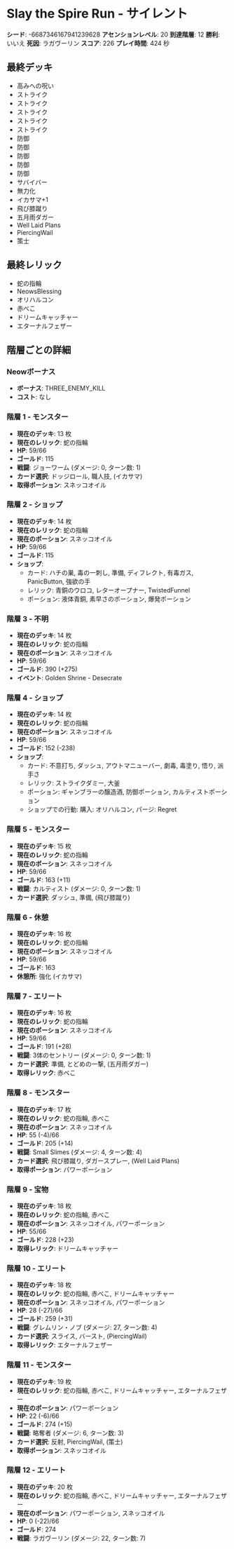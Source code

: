# Slay the Spire Run - サイレント

**シード**: -6687346167941239628
**アセンションレベル**: 20
**到達階層**: 12
**勝利**: いいえ
**死因**: ラガヴーリン
**スコア**: 226
**プレイ時間**: 424 秒

## 最終デッキ
- 高みへの呪い
- ストライク
- ストライク
- ストライク
- ストライク
- ストライク
- 防御
- 防御
- 防御
- 防御
- 防御
- サバイバー
- 無力化
- イカサマ+1
- 飛び膝蹴り
- 五月雨ダガー
- Well Laid Plans
- PiercingWail
- 策士

## 最終レリック
- 蛇の指輪
- NeowsBlessing
- オリハルコン
- 赤べこ
- ドリームキャッチャー
- エターナルフェザー

## 階層ごとの詳細

### Neowボーナス
- **ボーナス**: THREE_ENEMY_KILL
- **コスト**: なし

### 階層 1 - モンスター
- **現在のデッキ**: 13 枚
- **現在のレリック**: 蛇の指輪
- **HP**: 59/66
- **ゴールド**: 115
- **戦闘**: ジョーワーム (ダメージ: 0, ターン数: 1)
- **カード選択**: ドッジロール, 職人技, (イカサマ)
- **取得ポーション**: スネッコオイル

### 階層 2 - ショップ
- **現在のデッキ**: 14 枚
- **現在のレリック**: 蛇の指輪
- **現在のポーション**: スネッコオイル
- **HP**: 59/66
- **ゴールド**: 115
- **ショップ**:
  - カード: ハチの巣, 毒の一刺し, 準備, ディフレクト, 有毒ガス, PanicButton, 強欲の手
  - レリック: 青銅のウロコ, レターオープナー, TwistedFunnel
  - ポーション: 液体青銅, 素早さのポーション, 爆発ポーション

### 階層 3 - 不明
- **現在のデッキ**: 14 枚
- **現在のレリック**: 蛇の指輪
- **現在のポーション**: スネッコオイル
- **HP**: 59/66
- **ゴールド**: 390 (+275)
- **イベント**: Golden Shrine - Desecrate

### 階層 4 - ショップ
- **現在のデッキ**: 14 枚
- **現在のレリック**: 蛇の指輪
- **現在のポーション**: スネッコオイル
- **HP**: 59/66
- **ゴールド**: 152 (-238)
- **ショップ**:
  - カード: 不意打ち, ダッシュ, アウトマニューバー, 劇毒, 毒塗り, 悟り, 派手さ
  - レリック: ストライクダミー, 大釜
  - ポーション: ギャンブラーの醸造酒, 防御ポーション, カルティストポーション
  - ショップでの行動: 購入: オリハルコン, パージ: Regret

### 階層 5 - モンスター
- **現在のデッキ**: 15 枚
- **現在のレリック**: 蛇の指輪
- **現在のポーション**: スネッコオイル
- **HP**: 59/66
- **ゴールド**: 163 (+11)
- **戦闘**: カルティスト (ダメージ: 0, ターン数: 1)
- **カード選択**: ダッシュ, 準備, (飛び膝蹴り)

### 階層 6 - 休憩
- **現在のデッキ**: 16 枚
- **現在のレリック**: 蛇の指輪
- **現在のポーション**: スネッコオイル
- **HP**: 59/66
- **ゴールド**: 163
- **休憩所**: 強化 (イカサマ)

### 階層 7 - エリート
- **現在のデッキ**: 16 枚
- **現在のレリック**: 蛇の指輪
- **現在のポーション**: スネッコオイル
- **HP**: 59/66
- **ゴールド**: 191 (+28)
- **戦闘**: 3体のセントリー (ダメージ: 0, ターン数: 1)
- **カード選択**: 準備, とどめの一撃, (五月雨ダガー)
- **取得レリック**: 赤べこ

### 階層 8 - モンスター
- **現在のデッキ**: 17 枚
- **現在のレリック**: 蛇の指輪, 赤べこ
- **現在のポーション**: スネッコオイル
- **HP**: 55 (-4)/66
- **ゴールド**: 205 (+14)
- **戦闘**: Small Slimes (ダメージ: 4, ターン数: 4)
- **カード選択**: 飛び膝蹴り, ダガースプレー, (Well Laid Plans)
- **取得ポーション**: パワーポーション

### 階層 9 - 宝物
- **現在のデッキ**: 18 枚
- **現在のレリック**: 蛇の指輪, 赤べこ
- **現在のポーション**: スネッコオイル, パワーポーション
- **HP**: 55/66
- **ゴールド**: 228 (+23)
- **取得レリック**: ドリームキャッチャー

### 階層 10 - エリート
- **現在のデッキ**: 18 枚
- **現在のレリック**: 蛇の指輪, 赤べこ, ドリームキャッチャー
- **現在のポーション**: スネッコオイル, パワーポーション
- **HP**: 28 (-27)/66
- **ゴールド**: 259 (+31)
- **戦闘**: グレムリン・ノブ (ダメージ: 27, ターン数: 4)
- **カード選択**: スライス, バースト, (PiercingWail)
- **取得レリック**: エターナルフェザー

### 階層 11 - モンスター
- **現在のデッキ**: 19 枚
- **現在のレリック**: 蛇の指輪, 赤べこ, ドリームキャッチャー, エターナルフェザー
- **現在のポーション**: パワーポーション
- **HP**: 22 (-6)/66
- **ゴールド**: 274 (+15)
- **戦闘**: 略奪者 (ダメージ: 6, ターン数: 3)
- **カード選択**: 反射, PiercingWail, (策士)
- **取得ポーション**: スネッコオイル

### 階層 12 - エリート
- **現在のデッキ**: 20 枚
- **現在のレリック**: 蛇の指輪, 赤べこ, ドリームキャッチャー, エターナルフェザー
- **現在のポーション**: パワーポーション, スネッコオイル
- **HP**: 0 (-22)/66
- **ゴールド**: 274
- **戦闘**: ラガヴーリン (ダメージ: 22, ターン数: 7)
